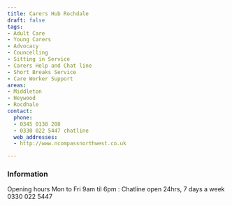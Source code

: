 ```yaml
---
title: Carers Hub Rochdale
draft: false
tags:
- Adult Care
- Young Carers
- Advocacy
- Councelling
- Sitting in Service
- Carers Help and Chat line
- Short Breaks Service
- Care Worker Support
areas:
- Middleton
- Heywood
- Rocdhale
contact:
  phone:
  - 0345 0138 208
  - 0330 022 5447 chatline
  web_addresses:
  - http://www.ncompassnorthwest.co.uk

---
```


### Information
Opening hours Mon to Fri  9am til 6pm :
Chatline open 24hrs, 7 days a week 0330 022 5447